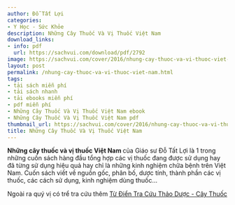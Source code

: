 ```yaml
---
author: Đỗ Tất Lợi
categories:
- Y Học - Sức Khỏe
description: Những Cây Thuốc Và Vị Thuốc Việt Nam
download_links:
- info: pdf
  url: https://sachvui.com/download/pdf/2792
image: https://sachvui.com/cover/2016/nhung-cay-thuoc-va-vi-thuoc-viet-nam.jpg
layout: post
permalink: /nhung-cay-thuoc-va-vi-thuoc-viet-nam.html
tags:
- tải sách miễn phí
- tải sách nhanh
- tải ebooks miễn phí
- pdf miễn phí
- Những Cây Thuốc Và Vị Thuốc Việt Nam ebook
- Những Cây Thuốc Và Vị Thuốc Việt Nam pdf
thumbnail_url: https://sachvui.com/cover/2016/nhung-cay-thuoc-va-vi-thuoc-viet-nam.jpg
title: Những Cây Thuốc Và Vị Thuốc Việt Nam
---
```


 <div class="item-desc text-justify"> <p><strong>Những cây thuốc và vị thuốc Việt Nam </strong>của Giáo sư Đỗ Tất Lợi là 1 trong những cuốn sách hàng đầu tổng hợp các vị thuốc đang được sử dụng hay đã từng sử dụng hiệu quả hay chỉ là những kinh nghiệm chữa bệnh trên Việt Nam. Cuốn sách viết về nguồn gốc, phân bố, dược tính, thành phần các vị thuốc, các cách sử dụng, kinh nghiệm dùng thuốc…</p><p>Ngoài ra quý vị có trể tra cứu thêm <a target="_blank" href="https://sachvui.com/ebook/tu-dien-tra-cuu-duoc-lieu-cay-thuoc-nhieu-tac-gia.3016.html">Từ Điển Tra Cứu Thảo Dược - Cây Thuốc</a></p> </div>